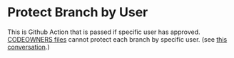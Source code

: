 # Protect Branch by User

This is Github Action that is passed if specific user has approved.
[CODEOWNERS files](https://help.github.com/en/github/creating-cloning-and-archiving-repositories/about-code-owners) cannot protect each branch by specific user. (see [this conversation](https://github.community/t5/How-to-use-Git-and-GitHub/CODEOWNER-Required-Reviews/td-p/1128).)
